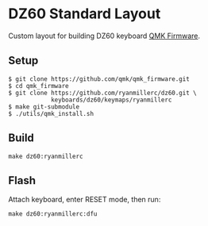 # DZ60 Standard Layout

Custom layout for building DZ60 keyboard [QMK Firmware](https://github.com/qmk/qmk_firmware).

## Setup

```
$ git clone https://github.com/qmk/qmk_firmware.git
$ cd qmk_firmware
$ git clone https://github.com/ryanmillerc/dz60.git \
            keyboards/dz60/keymaps/ryanmillerc
$ make git-submodule
$ ./utils/qmk_install.sh
```

## Build

```
make dz60:ryanmillerc
```

## Flash

Attach keyboard, enter RESET mode, then run:

```
make dz60:ryanmillerc:dfu
```
